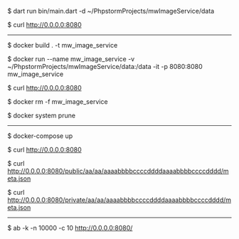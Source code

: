 $ dart run bin/main.dart -d ~/PhpstormProjects/mwImageService/data

$ curl http://0.0.0.0:8080

----



$ docker build . -t mw_image_service

$ docker run --name mw_image_service -v ~/PhpstormProjects/mwImageService/data:/data -it -p 8080:8080 mw_image_service

$ curl http://0.0.0.0:8080

$ docker rm -f mw_image_service

$ docker system prune

----

$ docker-compose up

$ curl http://0.0.0.0:8080

$ curl http://0.0.0.0:8080/public/aa/aa/aaaabbbbccccddddaaaabbbbccccdddd/meta.json

$ curl http://0.0.0.0:8080/private/aa/aa/aaaabbbbccccddddaaaabbbbccccdddd/meta.json

----

$ ab -k -n 10000 -c 10 http://0.0.0.0:8080/